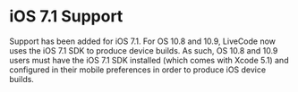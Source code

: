 # iOS 7.1 Support

Support has been added for iOS 7.1. For OS 10.8 and 10.9, LiveCode now uses the iOS 7.1 SDK to produce device builds. As such, OS 10.8 and 10.9 users must have the iOS 7.1 SDK installed (which comes with Xcode 5.1) and configured in their mobile preferences in order to produce iOS device builds.
